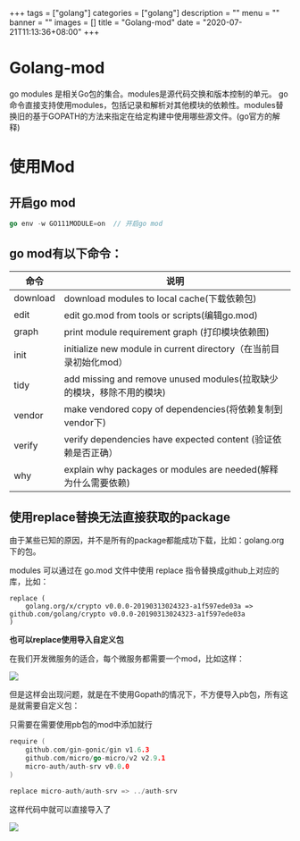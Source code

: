 +++
tags = ["golang"]
categories = ["golang"]
description = ""
menu = ""
banner = ""
images = []
title = "Golang-mod"
date = "2020-07-21T11:13:36+08:00"
+++


# Golang-mod

go modules 是相关Go包的集合。modules是源代码交换和版本控制的单元。 go命令直接支持使用modules，包括记录和解析对其他模块的依赖性。modules替换旧的基于GOPATH的方法来指定在给定构建中使用哪些源文件。(go官方的解释)

# 使用Mod

## 开启go mod
```go
go env -w GO111MODULE=on  // 开启go mod

```

## go mod有以下命令：
|  命令   | 说明  |
|  ----  | ----  |
| download  | download modules to local cache(下载依赖包) |
| edit  | edit go.mod from tools or scripts(编辑go.mod) |
| graph  | 	print module requirement graph (打印模块依赖图) |
| init  | initialize new module in current directory（在当前目录初始化mod） |
| tidy  | add missing and remove unused modules(拉取缺少的模块，移除不用的模块) |
| vendor  | make vendored copy of dependencies(将依赖复制到vendor下) |
| verify  | verify dependencies have expected content (验证依赖是否正确） |
| why  | explain why packages or modules are needed(解释为什么需要依赖) |

## 使用replace替换无法直接获取的package

由于某些已知的原因，并不是所有的package都能成功下载，比如：golang.org下的包。

modules 可以通过在 go.mod 文件中使用 replace 指令替换成github上对应的库，比如：

```
replace (
    golang.org/x/crypto v0.0.0-20190313024323-a1f597ede03a => github.com/golang/crypto v0.0.0-20190313024323-a1f597ede03a
)

```

**也可以replace使用导入自定义包**

在我们开发微服务的适合，每个微服务都需要一个mod，比如这样：

![](https://oss.myxy99.cn/images/2020/07/21/20200721112455.png)

但是这样会出现问题，就是在不使用Gopath的情况下，不方便导入pb包，所有这是就需要自定义包：

只需要在需要使用pb包的mod中添加就行

```go
require (
	github.com/gin-gonic/gin v1.6.3
	github.com/micro/go-micro/v2 v2.9.1
	micro-auth/auth-srv v0.0.0
)

replace micro-auth/auth-srv => ../auth-srv

```

这样代码中就可以直接导入了

![](https://oss.myxy99.cn/images/2020/07/21/20200721115154.png)
